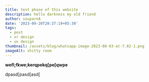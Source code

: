 ```yaml
---
title: test phase of this website
description: hello darkness my old friend
author: souparnA
date: '2023-09-20T20:37:19+05:30'
tags:
  - post
  - xr design
  - ux design
thumbnail: /assets/blog/whatsapp-image-2023-08-03-at-7.02-1.png
imageAlt: shitty room
---
```

**wefl;fkwe;kerqpekq[pe[qwpe**

dpasd[pasd[asd[

